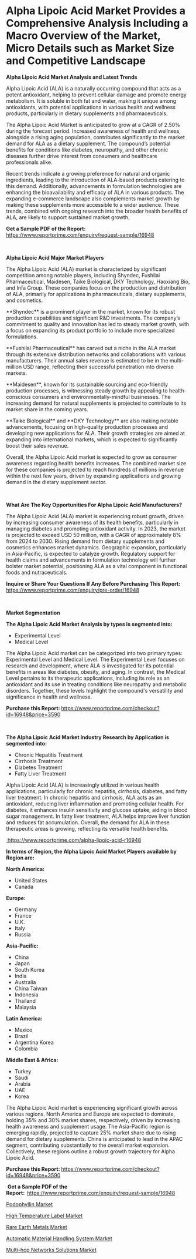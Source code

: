 <p><h1>Alpha Lipoic Acid Market Provides a Comprehensive Analysis Including a Macro Overview of the Market, Micro Details such as Market Size and Competitive Landscape</h1></p><p><strong>Alpha Lipoic Acid Market Analysis and Latest Trends</strong></p>
<p><p>Alpha Lipoic Acid (ALA) is a naturally occurring compound that acts as a potent antioxidant, helping to prevent cellular damage and promote energy metabolism. It is soluble in both fat and water, making it unique among antioxidants, with potential applications in various health and wellness products, particularly in dietary supplements and pharmaceuticals.</p><p>The Alpha Lipoic Acid Market is anticipated to grow at a CAGR of 2.50% during the forecast period. Increased awareness of health and wellness, alongside a rising aging population, contributes significantly to the market demand for ALA as a dietary supplement. The compound’s potential benefits for conditions like diabetes, neuropathy, and other chronic diseases further drive interest from consumers and healthcare professionals alike.</p><p>Recent trends indicate a growing preference for natural and organic ingredients, leading to the introduction of ALA-based products catering to this demand. Additionally, advancements in formulation technologies are enhancing the bioavailability and efficacy of ALA in various products. The expanding e-commerce landscape also complements market growth by making these supplements more accessible to a wider audience. These trends, combined with ongoing research into the broader health benefits of ALA, are likely to support sustained market growth.</p></p>
<p><strong>Get a Sample PDF of the Report:&nbsp;</strong> <a href="https://www.reportprime.com/enquiry/request-sample/16948?utm_campaign=11&utm_medium=2&utm_source=Github&utm_content=ia&utm_term=27112024&utm_id=alpha-lipoic-acid">https://www.reportprime.com/enquiry/request-sample/16948</a></p>
<p>&nbsp;</p>
<p><strong>Alpha Lipoic Acid Major Market Players</strong></p>
<p><p>The Alpha Lipoic Acid (ALA) market is characterized by significant competition among notable players, including Shyndec, Fushilai Pharmaceutical, Maidesen, Taike Biological, DKY Technology, Haoxiang Bio, and Infa Group. These companies focus on the production and distribution of ALA, primarily for applications in pharmaceuticals, dietary supplements, and cosmetics.</p><p>**Shyndec** is a prominent player in the market, known for its robust production capabilities and significant R&D investments. The company’s commitment to quality and innovation has led to steady market growth, with a focus on expanding its product portfolio to include more specialized formulations.</p><p>**Fushilai Pharmaceutical** has carved out a niche in the ALA market through its extensive distribution networks and collaborations with various manufacturers. Their annual sales revenue is estimated to be in the multi-million USD range, reflecting their successful penetration into diverse markets.</p><p>**Maidesen**, known for its sustainable sourcing and eco-friendly production processes, is witnessing steady growth by appealing to health-conscious consumers and environmentally-mindful businesses. The increasing demand for natural supplements is projected to contribute to its market share in the coming years.</p><p>**Taike Biological** and **DKY Technology** are also making notable advancements, focusing on high-quality production processes and developing new applications for ALA. Their growth strategies are aimed at expanding into international markets, which is expected to significantly boost their sales revenue.</p><p>Overall, the Alpha Lipoic Acid market is expected to grow as consumer awareness regarding health benefits increases. The combined market size for these companies is projected to reach hundreds of millions in revenue within the next few years, driven by expanding applications and growing demand in the dietary supplement sector.</p></p>
<p>&nbsp;</p>
<p><strong>What Are The Key Opportunities For Alpha Lipoic Acid Manufacturers?</strong></p>
<p><p>The Alpha Lipoic Acid (ALA) market is experiencing robust growth, driven by increasing consumer awareness of its health benefits, particularly in managing diabetes and promoting antioxidant activity. In 2023, the market is projected to exceed USD 50 million, with a CAGR of approximately 8% from 2024 to 2030. Rising demand from dietary supplements and cosmetics enhances market dynamics. Geographic expansion, particularly in Asia-Pacific, is expected to catalyze growth. Regulatory support for health claims and advancements in formulation technology will further bolster market potential, positioning ALA as a vital component in functional foods and nutraceuticals.</p></p>
<p><strong>Inquire or Share Your Questions If Any Before Purchasing This Report:</strong> <a href="https://www.reportprime.com/enquiry/pre-order/16948?utm_campaign=11&utm_medium=2&utm_source=Github&utm_content=ia&utm_term=27112024&utm_id=alpha-lipoic-acid">https://www.reportprime.com/enquiry/pre-order/16948</a></p>
<p>&nbsp;</p>
<p><strong>Market Segmentation</strong></p>
<p><strong>The Alpha Lipoic Acid Market Analysis by types is segmented into:</strong></p>
<p><ul><li>Experimental Level</li><li>Medical Level</li></ul></p>
<p><p>The Alpha Lipoic Acid market can be categorized into two primary types: Experimental Level and Medical Level. The Experimental Level focuses on research and development, where ALA is investigated for its potential benefits in areas like diabetes, obesity, and aging. In contrast, the Medical Level pertains to its therapeutic applications, including its role as an antioxidant and its use in treating conditions like neuropathy and metabolic disorders. Together, these levels highlight the compound's versatility and significance in health and wellness.</p></p>
<p><strong>Purchase this Report:&nbsp;</strong><a href="https://www.reportprime.com/checkout?id=16948&price=3590&utm_campaign=11&utm_medium=2&utm_source=Github&utm_content=ia&utm_term=27112024&utm_id=alpha-lipoic-acid">https://www.reportprime.com/checkout?id=16948&price=3590</a></p>
<p>&nbsp;</p>
<p><strong>The Alpha Lipoic Acid Market Industry Research by Application is segmented into:</strong></p>
<p><ul><li>Chronic Hepatitis Treatment</li><li>Cirrhosis Treatment</li><li>Diabetes Treatment</li><li>Fatty Liver Treatment</li></ul></p>
<p><p>Alpha Lipoic Acid (ALA) is increasingly utilized in various health applications, particularly for chronic hepatitis, cirrhosis, diabetes, and fatty liver treatment. In chronic hepatitis and cirrhosis, ALA acts as an antioxidant, reducing liver inflammation and promoting cellular health. For diabetes, it enhances insulin sensitivity and glucose uptake, aiding in blood sugar management. In fatty liver treatment, ALA helps improve liver function and reduces fat accumulation. Overall, the demand for ALA in these therapeutic areas is growing, reflecting its versatile health benefits.</p></p>
<p><a href="https://www.reportprime.com/alpha-lipoic-acid-r16948?utm_campaign=11&utm_medium=2&utm_source=Github&utm_content=ia&utm_term=27112024&utm_id=alpha-lipoic-acid">&nbsp;https://www.reportprime.com/alpha-lipoic-acid-r16948</a></p>
<p><strong>In terms of Region, the Alpha Lipoic Acid Market Players available by Region are:</strong></p>
<p>
    <p> <strong> North America: </strong>
        <ul>
            <li>United States</li>
            <li>Canada</li>
        </ul>
        </p> 
    <p> <strong> Europe: </strong>
        <ul>
            <li>Germany</li>
            <li>France</li>
            <li>U.K.</li>
            <li>Italy</li>
            <li>Russia</li>
        </ul>
        </p> 
    <p> <strong> Asia-Pacific: </strong>
        <ul>
            <li>China</li>
            <li>Japan</li>
            <li>South Korea</li>
            <li>India</li>
            <li>Australia</li>
            <li>China Taiwan</li>
            <li>Indonesia</li>
            <li>Thailand</li>
            <li>Malaysia</li>
        </ul>
        </p> 
    <p> <strong> Latin America: </strong>
        <ul>
            <li>Mexico</li>
            <li>Brazil</li>
            <li>Argentina Korea</li>
            <li>Colombia</li>
        </ul>
        </p> 
    <p> <strong> Middle East & Africa: </strong>
        <ul>
            <li>Turkey</li>
            <li>Saudi</li>
            <li>Arabia</li>
            <li>UAE</li>
            <li>Korea</li>
        </ul>
    </p>
    </p>
<p><p>The Alpha Lipoic Acid market is experiencing significant growth across various regions. North America and Europe are expected to dominate, holding 35% and 30% market shares, respectively, driven by increasing health awareness and supplement usage. The Asia-Pacific region is emerging rapidly, projected to capture 25% market share due to rising demand for dietary supplements. China is anticipated to lead in the APAC segment, contributing substantially to the overall market expansion. Collectively, these regions outline a robust growth trajectory for Alpha Lipoic Acid.</p></p>
<p><strong>Purchase this Report: </strong><a href="https://www.reportprime.com/checkout?id=16948&price=3590&utm_campaign=11&utm_medium=2&utm_source=Github&utm_content=ia&utm_term=27112024&utm_id=alpha-lipoic-acid">https://www.reportprime.com/checkout?id=16948&price=3590</a></p>
<p>&nbsp;<strong>Get a Sample PDF of the Report:&nbsp;&nbsp;</strong><a href="https://www.reportprime.com/enquiry/request-sample/16948?utm_campaign=11&utm_medium=2&utm_source=Github&utm_content=ia&utm_term=27112024&utm_id=alpha-lipoic-acid">https://www.reportprime.com/enquiry/request-sample/16948</a></p>
<p><strong></strong></p>
<p><p><a href="https://github.com/mahnoor2003/Market-Research-Report-List-6/blob/main/podophyllin-market.md?utm_campaign=11&utm_medium=2&utm_source=Github&utm_content=ia&utm_term=27112024&utm_id=alpha-lipoic-acid">Podophyllin Market</a></p><p><a href="https://www.linkedin.com/pulse/emerging-technologies-reshaping-high-temperature-label-market-fgzde?utm_campaign=11&utm_medium=2&utm_source=Github&utm_content=ia&utm_term=27112024&utm_id=alpha-lipoic-acid">High Temperature Label Market</a></p><p><a href="https://github.com/BryceTownsendr/Market-Research-Report-List-7/blob/main/rare-earth-metals-market.md?utm_campaign=11&utm_medium=2&utm_source=Github&utm_content=ia&utm_term=27112024&utm_id=alpha-lipoic-acid">Rare Earth Metals Market</a></p><p><a href="https://www.linkedin.com/pulse/global-automatic-material-handling-system-market-forecast-cueke?utm_campaign=11&utm_medium=2&utm_source=Github&utm_content=ia&utm_term=27112024&utm_id=alpha-lipoic-acid">Automatic Material Handling System Market</a></p><p><a href="https://issuu.com/reportprime-2/docs/multi-hop-networks-solutions-market_126f7f75e677a9?utm_campaign=11&utm_medium=2&utm_source=Github&utm_content=ia&utm_term=27112024&utm_id=alpha-lipoic-acid">Multi-hop Networks Solutions Market</a></p></p>